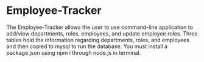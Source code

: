 # Employee-Tracker
The Employee-Tracker allows the user to use command-line application to add/view departments, roles, employees, and update employee roles. Three tables hold the information regarding departments, roles, and employees and then copied to mysql to run the database. You must install a package.json using npm i through node.js in terminal. 
